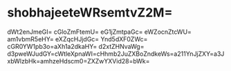 # shobhajeeteWRsemtvZ2M=
dWt2enJmeGI=
cGloZmFtemU=
eG1jZmtpaGc=
eWZocnZtcWU=
am1vbmR5eHY=
eXZqcHJjdGc=
Ynd5dXF0ZWc=
cGR0YW1pb3o=aXh1a2dkaHY=
d2xtZHNvaWg=
d3pweWJudGY=cWtleXpnaWI=cHhmb2JuZXBoZndkeWs=a211YnJjZXY=a3JxbWlzbHk=amhzeHdscm0=ZXZwYXVid28=bWk=
